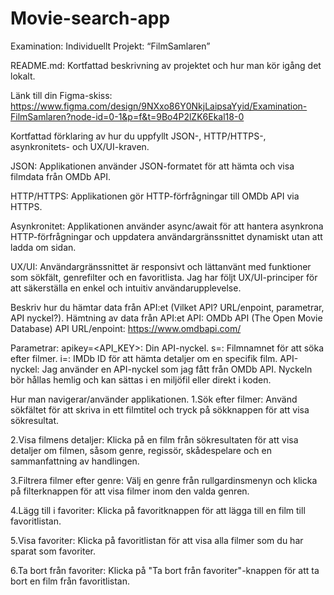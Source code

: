# Movie-search-app
Examination: Individuellt Projekt: “FilmSamlaren”

README.md:
Kortfattad beskrivning av projektet och hur man kör igång det lokalt.

Länk till din Figma-skiss:
 https://www.figma.com/design/9NXxo86Y0NkjLaipsaYyid/Examination-FilmSamlaren?node-id=0-1&p=f&t=9Bo4P2lZK6Ekal18-0

Kortfattad förklaring av hur du uppfyllt JSON-, HTTP/HTTPS-, asynkronitets- och UX/UI-kraven.

JSON: Applikationen använder JSON-formatet för att hämta och visa filmdata från OMDb API.

HTTP/HTTPS: Applikationen gör HTTP-förfrågningar till OMDb API via HTTPS.

Asynkronitet: Applikationen använder async/await för att hantera asynkrona HTTP-förfrågningar och uppdatera användargränssnittet dynamiskt utan att ladda om sidan.

UX/UI: Användargränssnittet är responsivt och lättanvänt med funktioner som sökfält, genrefilter och en favoritlista. 
Jag har följt UX/UI-principer för att säkerställa en enkel och intuitiv användarupplevelse.


Beskriv hur du hämtar data från API:et (Vilket API? URL/enpoint, parametrar, API nyckel?).
Hämtning av data från API:et
API: OMDb API (The Open Movie Database)
API URL/enpoint: https://www.omdbapi.com/

Parametrar:
apikey=<API_KEY>: Din API-nyckel.
s=<query>: Filmnamnet för att söka efter filmer.
i=<imdbID>: IMDb ID för att hämta detaljer om en specifik film.
API-nyckel: Jag använder en API-nyckel som jag fått från OMDb API. Nyckeln bör hållas hemlig och kan sättas i en miljöfil eller direkt i koden.


Hur man navigerar/använder applikationen.
1.Sök efter filmer: Använd sökfältet för att skriva in ett filmtitel och tryck på sökknappen för att visa sökresultat.

2.Visa filmens detaljer: Klicka på en film från sökresultaten för att visa detaljer om filmen, såsom genre, regissör, skådespelare och en sammanfattning av handlingen.

3.Filtrera filmer efter genre: Välj en genre från rullgardinsmenyn och klicka på filterknappen för att visa filmer inom den valda genren.

4.Lägg till i favoriter: Klicka på favoritknappen för att lägga till en film till favoritlistan.

5.Visa favoriter: Klicka på favoritlistan för att visa alla filmer som du har sparat som favoriter.

6.Ta bort från favoriter: Klicka på "Ta bort från favoriter"-knappen för att ta bort en film från favoritlistan.


